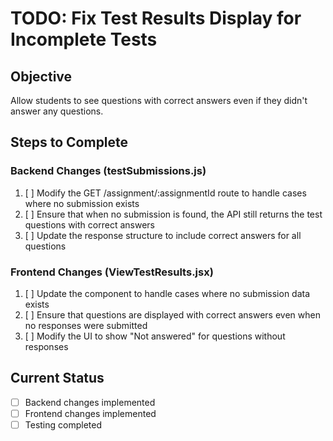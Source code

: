 # TODO: Fix Test Results Display for Incomplete Tests

## Objective
Allow students to see questions with correct answers even if they didn't answer any questions.

## Steps to Complete

### Backend Changes (testSubmissions.js)
1. [ ] Modify the GET /assignment/:assignmentId route to handle cases where no submission exists
2. [ ] Ensure that when no submission is found, the API still returns the test questions with correct answers
3. [ ] Update the response structure to include correct answers for all questions

### Frontend Changes (ViewTestResults.jsx)
1. [ ] Update the component to handle cases where no submission data exists
2. [ ] Ensure that questions are displayed with correct answers even when no responses were submitted
3. [ ] Modify the UI to show "Not answered" for questions without responses

## Current Status
- [ ] Backend changes implemented
- [ ] Frontend changes implemented
- [ ] Testing completed
